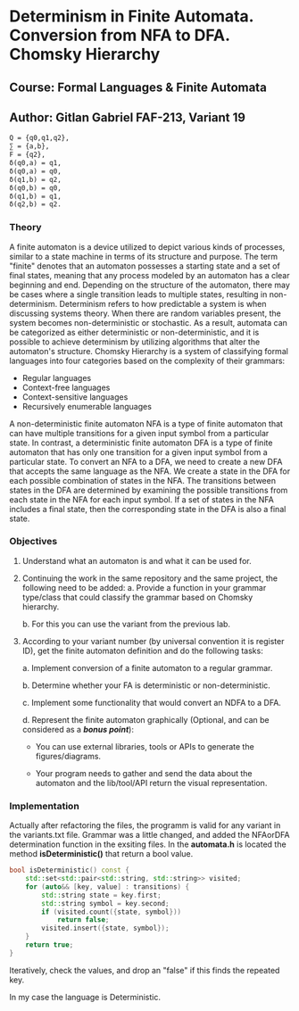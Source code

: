 # Determinism in Finite Automata. Conversion from NFA to DFA. Chomsky Hierarchy

## Course: Formal Languages & Finite Automata

## Author: Gitlan Gabriel FAF-213, Variant 19

```txt
Q = {q0,q1,q2},
∑ = {a,b},
F = {q2},
δ(q0,a) = q1,
δ(q0,a) = q0,
δ(q1,b) = q2,
δ(q0,b) = q0,
δ(q1,b) = q1,
δ(q2,b) = q2.
```

### Theory

 A finite automaton is a device utilized to depict various kinds of processes, similar to a state machine in terms of its structure and purpose. The term "finite" denotes that an automaton possesses a starting state and a set of final states, meaning that any process modeled by an automaton has a clear beginning and end. Depending on the structure of the automaton, there may be cases where a single transition leads to multiple states, resulting in non-determinism. Determinism refers to how predictable a system is when discussing systems theory. When there are random variables present, the system becomes non-deterministic or stochastic. As a result, automata can be categorized as either deterministic or non-deterministic, and it is possible to achieve determinism by utilizing algorithms that alter the automaton's structure. Chomsky Hierarchy is a system of classifying formal languages into four categories based on the complexity of their grammars:

- Regular languages
- Context-free languages
- Context-sensitive languages
- Recursively enumerable languages

A non-deterministic finite automaton NFA is a type of finite automaton that can have multiple transitions for a given input symbol from a particular state. In contrast, a deterministic finite automaton DFA is a type of finite automaton that has only one transition for a given input symbol from a particular state. To convert an NFA to a DFA, we need to create a new DFA that accepts the same language as the NFA. We create a state in the DFA for each possible combination of states in the NFA. The transitions between states in the DFA are determined by examining the possible transitions from each state in the NFA for each input symbol. If a set of states in the NFA includes a final state, then the corresponding state in the DFA is also a final state.

### Objectives

1. Understand what an automaton is and what it can be used for.

2. Continuing the work in the same repository and the same project, the following need to be added:
    a. Provide a function in your grammar type/class that could classify the grammar based on Chomsky hierarchy.

    b. For this you can use the variant from the previous lab.

3. According to your variant number (by universal convention it is register ID), get the finite automaton definition and do the following tasks:

    a. Implement conversion of a finite automaton to a regular grammar.

    b. Determine whether your FA is deterministic or non-deterministic.

    c. Implement some functionality that would convert an NDFA to a DFA.

    d. Represent the finite automaton graphically (Optional, and can be considered as a __*bonus point*__):

    - You can use external libraries, tools or APIs to generate the figures/diagrams.

    - Your program needs to gather and send the data about the automaton and the lib/tool/API return the visual representation.

### Implementation

Actually after refactoring the files, the programm is valid for any variant in the variants.txt file. Grammar was a little changed, and added the NFAorDFA determination function in the exsiting files. In the __automata.h__ is located the method __isDeterministic()__ that return a bool value.

```c++
bool isDeterministic() const {
    std::set<std::pair<std::string, std::string>> visited;
    for (auto&& [key, value] : transitions) {
        std::string state = key.first;
        std::string symbol = key.second;
        if (visited.count({state, symbol}))
            return false;
        visited.insert({state, symbol});
    }
    return true;
}
```
Iteratively, check the values, and drop an "false" if this finds the repeated key.

In my case the language is Deterministic.

